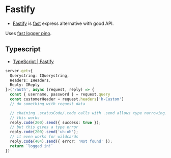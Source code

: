 # Fastify

- [Fastify](https://fastify.dev/) is [fast](https://fastify.dev/benchmarks/) express alternative with good API.

Uses [fast logger pino](https://github.com/pinojs/pino/blob/master/docs/benchmarks.md).

## Typescript

- [TypeScript | Fastify](https://fastify.dev/docs/latest/Reference/TypeScript/)

```ts
server.get<{
  Querystring: IQuerystring,
  Headers: IHeaders,
  Reply: IReply
}>('/auth', async (request, reply) => {
  const { username, password } = request.query
  const customerHeader = request.headers['h-Custom']
  // do something with request data

  // chaining .statusCode/.code calls with .send allows type narrowing. For example:
  // this works
  reply.code(200).send({ success: true });
  // but this gives a type error
  reply.code(200).send('uh-oh');
  // it even works for wildcards
  reply.code(404).send({ error: 'Not found' });
  return `logged in!`
})
```